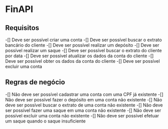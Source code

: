 # FinAPI


## Requisitos

-[] Deve ser possível criar uma conta
-[] Deve ser possível buscar o extrato bancário do cliente
-[] Deve ser possível realizar um depósito
-[] Deve ser possível realizar um saque
-[] Deve ser possível buscar o extrato do cliente por data
-[] Deve ser possível atualizar os dados da conta do cliente
-[] Deve ser possível obter os dados da conta do cliente
-[] Deve ser possível excluir uma conta

## Regras de negócio

-[] Não deve ser possível cadastrar uma conta com uma CPF já existente
-[] Não deve ser possível fazer o depósito em uma conta não existente
-[] Não deve ser possível buscar o extrato de uma conta não existente
-[] Não deve ser possível fazer uma saque em uma conta não existente
-[] Não deve ser possível excluir uma conta não existente
-[] Não deve ser possível efetuar um saque quando o saque insuficiente